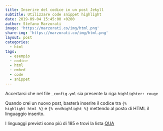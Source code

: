 ```yaml
---
title: Inserire del codice in un post Jekyll
subtitle: Utilizzare code snippet highlight
date: 2019-09-04 15:45:00 +0200
author: Stefano Marzorati
image: 'https://marzorati.co/img/html.png'
share-img: 'https://marzorati.co/img/html.png'
layout: post
categories:
  - html
tags:
  - esempio
  - codice
  - html
  - embed
  - code
  - snippet
---
```

Accertarsi che nel file <code>_config.yml</code> sia presente la riga <code>highlighter: rouge</code>

Quando crei un nuovo post, basterà inserire il codice tra <code>{% highlight html %}</code> e <code>{% endhighlight %}</code> mettendo al posto di HTML il linguaggio inserito.   

I linguaggi previsti sono più di 185 e trovi la lista <a href="https://highlightjs.org/static/demo/" target="_blank">QUA</a>
